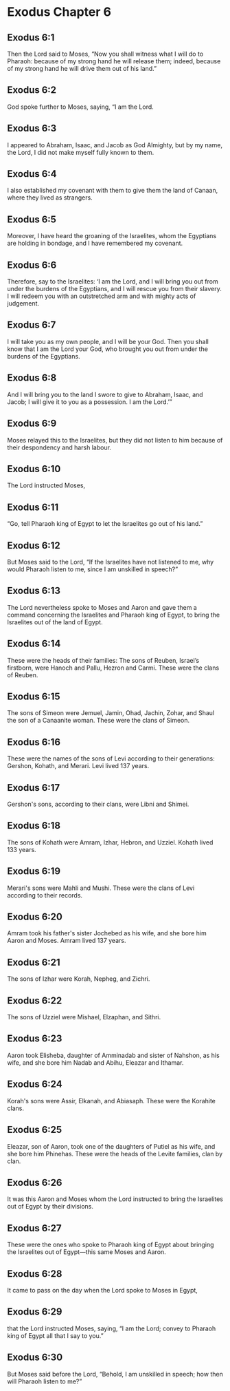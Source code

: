 # Exodus Chapter 6

## Exodus 6:1
Then the Lord said to Moses, “Now you shall witness what I will do to Pharaoh: because of my strong hand he will release them; indeed, because of my strong hand he will drive them out of his land.”

## Exodus 6:2
God spoke further to Moses, saying, “I am the Lord.

## Exodus 6:3
I appeared to Abraham, Isaac, and Jacob as God Almighty, but by my name, the Lord, I did not make myself fully known to them.

## Exodus 6:4
I also established my covenant with them to give them the land of Canaan, where they lived as strangers.

## Exodus 6:5
Moreover, I have heard the groaning of the Israelites, whom the Egyptians are holding in bondage, and I have remembered my covenant.

## Exodus 6:6
Therefore, say to the Israelites: ‘I am the Lord, and I will bring you out from under the burdens of the Egyptians, and I will rescue you from their slavery. I will redeem you with an outstretched arm and with mighty acts of judgement.

## Exodus 6:7
I will take you as my own people, and I will be your God. Then you shall know that I am the Lord your God, who brought you out from under the burdens of the Egyptians.

## Exodus 6:8
And I will bring you to the land I swore to give to Abraham, Isaac, and Jacob; I will give it to you as a possession. I am the Lord.’”

## Exodus 6:9
Moses relayed this to the Israelites, but they did not listen to him because of their despondency and harsh labour.

## Exodus 6:10
The Lord instructed Moses,

## Exodus 6:11
“Go, tell Pharaoh king of Egypt to let the Israelites go out of his land.”

## Exodus 6:12
But Moses said to the Lord, “If the Israelites have not listened to me, why would Pharaoh listen to me, since I am unskilled in speech?”

## Exodus 6:13
The Lord nevertheless spoke to Moses and Aaron and gave them a command concerning the Israelites and Pharaoh king of Egypt, to bring the Israelites out of the land of Egypt.

## Exodus 6:14
These were the heads of their families: The sons of Reuben, Israel’s firstborn, were Hanoch and Pallu, Hezron and Carmi. These were the clans of Reuben.

## Exodus 6:15
The sons of Simeon were Jemuel, Jamin, Ohad, Jachin, Zohar, and Shaul the son of a Canaanite woman. These were the clans of Simeon.

## Exodus 6:16
These were the names of the sons of Levi according to their generations: Gershon, Kohath, and Merari. Levi lived 137 years.

## Exodus 6:17
Gershon's sons, according to their clans, were Libni and Shimei.

## Exodus 6:18
The sons of Kohath were Amram, Izhar, Hebron, and Uzziel. Kohath lived 133 years.

## Exodus 6:19
Merari's sons were Mahli and Mushi. These were the clans of Levi according to their records.

## Exodus 6:20
Amram took his father's sister Jochebed as his wife, and she bore him Aaron and Moses. Amram lived 137 years.

## Exodus 6:21
The sons of Izhar were Korah, Nepheg, and Zichri.

## Exodus 6:22
The sons of Uzziel were Mishael, Elzaphan, and Sithri.

## Exodus 6:23
Aaron took Elisheba, daughter of Amminadab and sister of Nahshon, as his wife, and she bore him Nadab and Abihu, Eleazar and Ithamar.

## Exodus 6:24
Korah's sons were Assir, Elkanah, and Abiasaph. These were the Korahite clans.

## Exodus 6:25
Eleazar, son of Aaron, took one of the daughters of Putiel as his wife, and she bore him Phinehas. These were the heads of the Levite families, clan by clan.

## Exodus 6:26
It was this Aaron and Moses whom the Lord instructed to bring the Israelites out of Egypt by their divisions.

## Exodus 6:27
These were the ones who spoke to Pharaoh king of Egypt about bringing the Israelites out of Egypt—this same Moses and Aaron.

## Exodus 6:28
It came to pass on the day when the Lord spoke to Moses in Egypt,

## Exodus 6:29
that the Lord instructed Moses, saying, “I am the Lord; convey to Pharaoh king of Egypt all that I say to you.”

## Exodus 6:30
But Moses said before the Lord, “Behold, I am unskilled in speech; how then will Pharaoh listen to me?”
